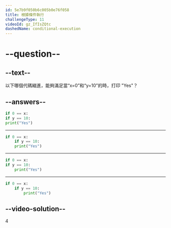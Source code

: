 ```yaml
---
id: 5e7b9f050b6c005b0e76f058
title: 根據條件執行
challengeType: 11
videoId: gz_IfIsZQtc
dashedName: conditional-execution
---
```


# --question--

## --text--

以下哪個代碼縮進，能夠滿足當“x=0”和“y=10”的時，打印 "Yes"？

## --answers--

```python
if 0 == x:
if y == 10:
print("Yes")
```

---

```python
if 0 == x:
    if y == 10:
    print("Yes")
```

---

```python
if 0 == x:
if y == 10:
    print("Yes")
```

---

```python
if 0 == x:
    if y == 10:
        print("Yes")
```

## --video-solution--

4
